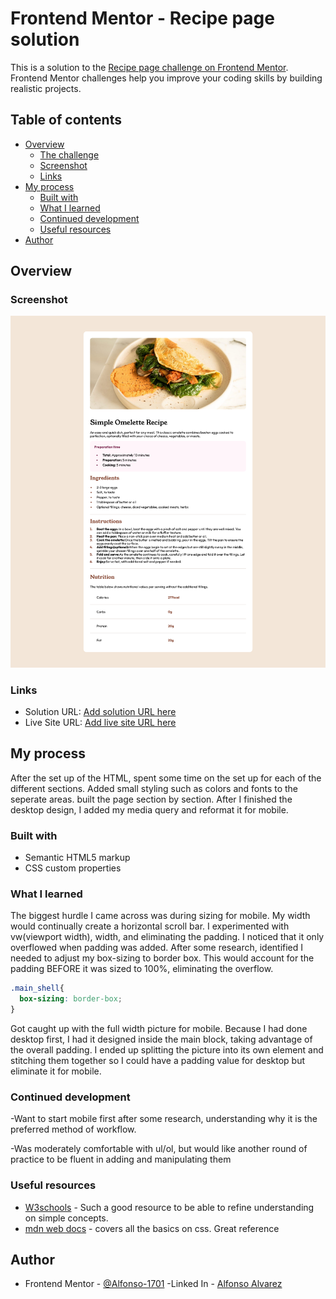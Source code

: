 # Frontend Mentor - Recipe page solution

This is a solution to the [Recipe page challenge on Frontend Mentor](https://www.frontendmentor.io/challenges/recipe-page-KiTsR8QQKm). Frontend Mentor challenges help you improve your coding skills by building realistic projects. 

## Table of contents

- [Overview](#overview)
  - [The challenge](#the-challenge)
  - [Screenshot](#screenshot)
  - [Links](#links)
- [My process](#my-process)
  - [Built with](#built-with)
  - [What I learned](#what-i-learned)
  - [Continued development](#continued-development)
  - [Useful resources](#useful-resources)
- [Author](#author)


## Overview

### Screenshot

![Desktop View Screenshot](./screenshot.png)


### Links

- Solution URL: [Add solution URL here](https://your-solution-url.com)
- Live Site URL: [Add live site URL here](https://your-live-site-url.com)

## My process

After the set up of the HTML, spent some time on the set up for each of the different sections. Added small styling such as colors and fonts to the seperate areas. built the page section by section. After I finished the desktop design, I added my media query and reformat it for mobile. 

### Built with

- Semantic HTML5 markup
- CSS custom properties


### What I learned

The biggest hurdle I came across was during sizing for mobile. My width would continually create a horizontal scroll bar. I experimented with vw(viewport width), width, and eliminating the padding. I noticed that it only overflowed when padding was added. After some research, identified I needed to adjust my box-sizing to border box. This would account for the padding BEFORE it was sized to 100%, eliminating the overflow. 
```css
.main_shell{
  box-sizing: border-box;
}
```

Got caught up with the full width picture for mobile. Because I had done desktop first, I had it designed inside the main block, taking advantage of the overall padding. I ended up splitting the picture into its own element and stitching them together so I could have a padding value for desktop but eliminate it for mobile. 


### Continued development

-Want to start mobile first after some research, understanding why it is the preferred method of workflow.

-Was moderately comfortable with ul/ol, but would like another round of practice to be fluent in adding and manipulating them


### Useful resources

- [W3schools](https://www.w3schools.com) - Such a good resource to be able to refine understanding on simple concepts.
- [mdn web docs](https://developer.mozilla.org) - covers all the basics on css. Great reference


## Author

- Frontend Mentor - [@Alfonso-1701](https://www.frontendmentor.io/profile/Alfonso-1701)
-Linked In - [Alfonso Alvarez](https://www.linkedin.com)

